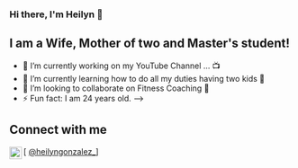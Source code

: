 ### Hi there, I'm Heilyn 👋

## I am a Wife, Mother of two and Master's student!
- 🔭 I’m currently working on my YouTube Channel ... 📺 
- 🌱 I’m currently learning how to do all my duties having two kids 🤣
- 👯 I’m looking to collaborate on Fitness Coaching 💪 
- ⚡ Fun fact: I am 24 years old. 
-->

## Connect with me

[<img align="left" alt="codeSTACKr | Instagram" width="22px" src="https://cdn.jsdelivr.net/npm/simple-icons@v3/icons/instagram.svg" /> [ @heilyngonzalez_](https://www.instagram.com/heilyngonzalez_/)]







